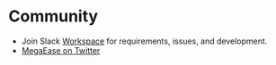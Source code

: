 # Community

* Join Slack [Workspace](https://join.slack.com/t/openmegaease/shared\_invite/zt-upo7v306-lYPHvVwKnvwlqR0Zl2vveA) for requirements, issues, and development.
* [MegaEase on Twitter](https://twitter.com/megaease)

